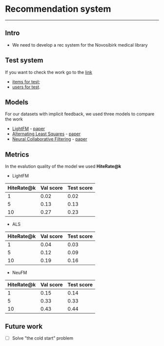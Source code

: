 # Recommendation system
---
## Intro
- We need to develop a rec system for the Novosibirk medical library

## Test system
If you want to check the work go to the [link](https://recommendai.ntrlab.ru/)
- [items for test](https://github.com/arkhipkin7/NTRLab/blob/main/indicative_rec/data/books.csv);
- [users for test](https://github.com/arkhipkin7/NTRLab/blob/main/indicative_rec/data/users.csv).

## Models
For our datasets with implicit feedback, we used three models to compare the work
- [LightFM](https://making.lyst.com/lightfm/docs/lightfm.html) - [paper](https://arxiv.org/pdf/1507.08439.pdf)
- [Alternating Least Squares](https://implicit.readthedocs.io/en/latest/als.html) - [paper](http://yifanhu.net/PUB/cf.pdf)
- [Neural Collaborative Filtering](https://cornac.readthedocs.io/en/latest/models.html#module-cornac.models.ncf.recom_neumf) - [paper](https://arxiv.org/pdf/1708.05031.pdf)

## Metrics
In the evalution quality of the model we used **HiteRate@k**
- LightFM

|HiteRate@k | Val score | Test score|
|-----------|-----------|-----------|
|     1     |   0.02    |    0.02   |
|     5     |   0.13    |    0.13   |
|     10    |   0.27    |    0.23   |

- ALS

|HiteRate@k | Val score | Test score |
|-----------|-----------|------------|
|     1     |   0.04    |    0.03    |
|     5     |   0.12    |    0.09    |
|     10    |   0.19    |    0.16    |

- NeuFM

|HiteRate@k | Val score | Test score |
|-----------|-----------|------------|
|     1     |   0.15    |    0.14    |
|     5     |   0.33    |    0.33    |
|     10    |   0.43    |    0.44    |



## Future work
- [ ] Solve "the cold start" problem
